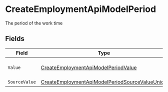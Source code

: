 # CreateEmploymentApiModelPeriod

The period of the work time


## Fields

| Field                                                                                                                       | Type                                                                                                                        | Required                                                                                                                    | Description                                                                                                                 | Example                                                                                                                     |
| --------------------------------------------------------------------------------------------------------------------------- | --------------------------------------------------------------------------------------------------------------------------- | --------------------------------------------------------------------------------------------------------------------------- | --------------------------------------------------------------------------------------------------------------------------- | --------------------------------------------------------------------------------------------------------------------------- |
| `Value`                                                                                                                     | [CreateEmploymentApiModelPeriodValue](../../Models/Components/CreateEmploymentApiModelPeriodValue.md)                       | :heavy_minus_sign:                                                                                                          | The unified value for the period.                                                                                           | month                                                                                                                       |
| `SourceValue`                                                                                                               | [CreateEmploymentApiModelPeriodSourceValueUnion](../../Models/Components/CreateEmploymentApiModelPeriodSourceValueUnion.md) | :heavy_minus_sign:                                                                                                          | N/A                                                                                                                         |                                                                                                                             |